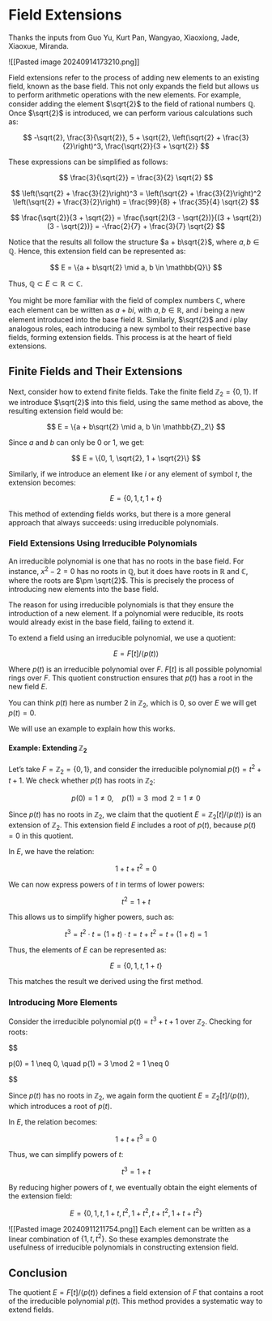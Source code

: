 # Field Extensions

Thanks the inputs from Guo Yu, Kurt Pan, Wangyao, Xiaoxiong, Jade, Xiaoxue, Miranda.

![[Pasted image 20240914173210.png]]

Field extensions refer to the process of adding new elements to an existing field, known as the base field. This not only expands the field but allows us to perform arithmetic operations with the new elements. For example, consider adding the element $\sqrt{2}$ to the field of rational numbers $\mathbb{Q}$. Once $\sqrt{2}$ is introduced, we can perform various calculations such as:

$$
-\sqrt{2}, \frac{3}{\sqrt{2}}, 5 + \sqrt{2}, \left(\sqrt{2} + \frac{3}{2}\right)^3, \frac{\sqrt{2}}{3 + \sqrt{2}}
$$

These expressions can be simplified as follows:

$$
\frac{3}{\sqrt{2}} = \frac{3}{2} \sqrt{2}
$$

$$
\left(\sqrt{2} + \frac{3}{2}\right)^3 = \left(\sqrt{2} + \frac{3}{2}\right)^2 \left(\sqrt{2} + \frac{3}{2}\right) = \frac{99}{8} + \frac{35}{4} \sqrt{2}
$$

$$
\frac{\sqrt{2}}{3 + \sqrt{2}} = \frac{\sqrt{2}(3 - \sqrt{2})}{(3 + \sqrt{2})(3 - \sqrt{2})} = -\frac{2}{7} + \frac{3}{7} \sqrt{2}
$$

Notice that the results all follow the structure $a + b\sqrt{2}$, where $a, b \in \mathbb{Q}$. Hence, this extension field can be represented as:

$$
E = \{a + b\sqrt{2} \mid a, b \in \mathbb{Q}\}
$$

Thus, $\mathbb{Q} \subset E \subset \mathbb{R} \subset \mathbb{C}$.

You might be more familiar with the field of complex numbers $\mathbb{C}$, where each element can be written as $a + bi$, with $a, b \in \mathbb{R}$, and $i$ being a new element introduced into the base field $\mathbb{R}$. Similarly, $\sqrt{2}$ and $i$ play analogous roles, each introducing a new symbol to their respective base fields, forming extension fields. This process is at the heart of field extensions.

## Finite Fields and Their Extensions

Next, consider how to extend finite fields. Take the finite field $\mathbb{Z}_2 = \{0, 1\}$. If we introduce $\sqrt{2}$ into this field, using the same method as above, the resulting extension field would be:

$$
E = \{a + b\sqrt{2} \mid a, b \in \mathbb{Z}_2\}
$$

Since $a$ and $b$ can only be $0$ or $1$, we get:

$$
E = \{0, 1, \sqrt{2}, 1 + \sqrt{2}\}
$$

Similarly, if we introduce an element like $i$ or any element of symbol $t$, the extension becomes:

$$
E = \{0, 1, t, 1 + t\}
$$

This method of extending fields works, but there is a more general approach that always succeeds: using irreducible polynomials.

### Field Extensions Using Irreducible Polynomials

An irreducible polynomial is one that has no roots in the base field. For instance, $x^2 - 2 = 0$ has no roots in $\mathbb{Q}$, but it does have roots in $\mathbb{R}$ and $\mathbb{C}$, where the roots are $\pm \sqrt{2}$. This is precisely the process of introducing new elements into the base field.

The reason for using irreducible polynomials is that they ensure the introduction of a new element. If a polynomial were reducible, its roots would already exist in the base field, failing to extend it.

To extend a field using an irreducible polynomial, we use a quotient:

$$
E = F[t]/\langle p(t) \rangle
$$

Where $p(t)$ is an irreducible polynomial over $F$. $F[t]$ is all possible polynomial rings over $F$. This quotient construction ensures that $p(t)$ has a root in the new field $E$.

You can think $p(t)$ here as number 2 in $\mathbb{Z}_2$, which is 0, so over $E$ we will get $p(t) = 0$.

We will use an example to explain how this works.

#### Example: Extending $\mathbb{Z}_2$

Let’s take $F = \mathbb{Z}_2 = \{0, 1\}$, and consider the irreducible polynomial $p(t) = t^2 + t + 1$. We check whether $p(t)$ has roots in $\mathbb{Z}_2$:

$$
p(0) = 1 \neq 0, \quad p(1) = 3 \mod 2 = 1 \neq 0
$$

Since $p(t)$ has no roots in $\mathbb{Z}_2$, we claim that the quotient $E = \mathbb{Z}_2[t]/\langle p(t) \rangle$ is an extension of $\mathbb{Z}_2$. This extension field $E$ includes a root of $p(t)$, because $p(t) = 0$ in this quotient.

In $E$, we have the relation:

$$
1 + t + t^2 = 0
$$

We can now express powers of $t$ in terms of lower powers:

$$
t^2 = 1 + t
$$

This allows us to simplify higher powers, such as:

$$
t^3 = t^2 \cdot t = (1 + t) \cdot t = t + t^2 = t + (1 + t) = 1
$$

Thus, the elements of $E$ can be represented as:

$$
E = \{0, 1, t, 1 + t\}
$$

This matches the result we derived using the first method.

### Introducing More Elements

Consider the irreducible polynomial $p(t) = t^3 + t + 1$ over $\mathbb{Z}_2$. Checking for roots:

$$

  

p(0) = 1 \neq 0, \quad p(1) = 3 \mod 2 = 1 \neq 0

  

$$

Since $p(t)$ has no roots in $\mathbb{Z}_2$, we again form the quotient $E = \mathbb{Z}_2[t]/\langle p(t) \rangle$, which introduces a root of $p(t)$.

In $E$, the relation becomes:

$$
1 + t + t^3 = 0
$$

Thus, we can simplify powers of $t$:

$$
t^3 = 1 + t
$$

By reducing higher powers of $t$, we eventually obtain the eight elements of the extension field:

$$
E = \{0, 1, t, 1 + t, t^2, 1 + t^2, t + t^2, 1 + t + t^2\}
$$

![[Pasted image 20240911211754.png]]
Each element can be written as a linear combination of $\{1, t, t^2\}$. So these examples demonstrate the usefulness of irreducible polynomials in constructing extension field.

## Conclusion

The quotient $E = F[t]/\langle p(t) \rangle$ defines a field extension of $F$ that contains a root of the irreducible polynomial $p(t)$. This method provides a systematic way to extend fields.

